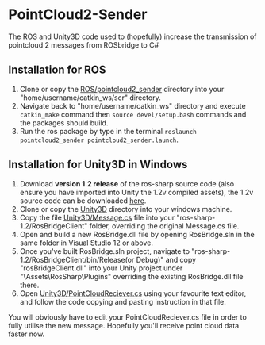 # PointCloud2-Sender
The ROS and Unity3D code used to (hopefully) increase the transmission of pointcloud 2 messages from ROSbridge to C#

## Installation for ROS
1. Clone or copy the [ROS/pointcloud2_sender](ROS/pointcloud2_sender) directory into your "home/username/catkin_ws/scr" directory.
2. Navigate back to "home/username/catkin_ws" directory and execute `catkin_make` command then `source devel/setup.bash` commands and the packages should build.
3. Run the ros package by type in the terminal `roslaunch pointcloud2_sender pointcloud2_sender.launch`.

## Installation for Unity3D in Windows
1. Download **version 1.2 release** of the ros-sharp source code (also ensure you have imported into Unity the 1.2v compiled assets), the 1.2v source code can be downloaded [here](https://github.com/siemens/ros-sharp/tree/v1.2).
2. Clone or copy the [Unity3D](Unity3D) directory into your windows machine.
3. Copy the file [Unity3D/Message.cs](Unity3D/Message.cs) file into your "ros-sharp-1.2/RosBridgeClient" folder, overriding the original Message.cs file.
4. Open and build a new RosBridge.dll file by opening RosBridge.sln in the same folder in Visual Studio 12 or above. 
5. Once you've built RosBridge.sln project, navigate to "ros-sharp-1.2/RosBridgeClient/bin/Release(or Debug)" and copy "rosBridgeClient.dll" into your Unity project under "\Assets\RosSharp\Plugins" overriding the existing RosBridge.dll file there.
6. Open [Unity3D/PointCloudReciever.cs](Unity3D/PointCloudReciever.cs) using your favourite text editor, and follow the code copying and pasting instruction in that file.

You will obviously have to edit your PointCloudReciever.cs file in order to fully utilise the new message. Hopefully you'll receive point cloud data faster now. 

